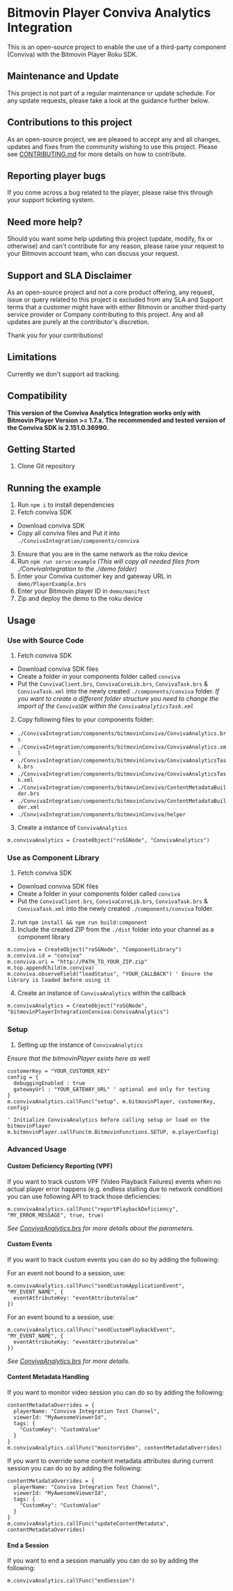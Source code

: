 # Bitmovin Player Conviva Analytics Integration
This is an open-source project to enable the use of a third-party component (Conviva) with the Bitmovin Player Roku SDK.

## Maintenance and Update
This project is not part of a regular maintenance or update schedule. For any update requests, please take a look at the guidance further below.

## Contributions to this project
As an open-source project, we are pleased to accept any and all changes, updates and fixes from the community wishing to use this project. Please see [CONTRIBUTING.md](CONTRIBUTING.md) for more details on how to contribute.

## Reporting player bugs
If you come across a bug related to the player, please raise this through your support ticketing system.

## Need more help?
Should you want some help updating this project (update, modify, fix or otherwise) and can't contribute for any reason, please raise your request to your Bitmovin account team, who can discuss your request.

## Support and SLA Disclaimer
As an open-source project and not a core product offering, any request, issue or query related to this project is excluded from any SLA and Support terms that a customer might have with either Bitmovin or another third-party service provider or Company contributing to this project. Any and all updates are purely at the contributor's discretion.

Thank you for your contributions!

## Limitations
Currently we don't support ad tracking.

## Compatibility
**This version of the Conviva Analytics Integration works only with Bitmovin Player Version >= 1.7.x.
The recommended and tested version of the Conviva SDK is 2.151.0.36990.**

## Getting Started
1. Clone Git repository

## Running the example

1. Run `npm i` to install dependencies
2. Fetch conviva SDK
  - Download conviva SDK
  - Copy all conviva files and Put it into `./ConvivaIntegration/components/conviva`
3. Ensure that you are in the same network as the roku device
4. Run `npm run serve:example`
  _(This will copy all needed files from ./ConvivaIntegration to the ./demo folder)_
5. Enter your Conviva customer key and gateway URL in `demo/PlayerExample.brs`
6. Enter your Bitmovin player ID in `demo/manifest`
7. Zip and deploy the demo to the roku device

## Usage

### Use with Source Code

1. Fetch conviva SDK
  - Download conviva SDK files
  - Create a folder in your components folder called `conviva`
  - Put the `ConvivaClient.brs`, `ConvivaCoreLib.brs`, `ConvivaTask.brs` & `ConvivaTask.xml` into the newly created `./components/conviva` folder. _If you want to create a different folder structure you need to change the import of the `ConvivaSDK` within the `ConvivaAnalyticsTask.xml`_
2. Copy following files to your components folder:
  - `./ConvivaIntegration/components/bitmovinConviva/ConvivaAnalytics.brs`
  - `./ConvivaIntegration/components/bitmovinConviva/ConvivaAnalytics.xml`
  - `./ConvivaIntegration/components/bitmovinConviva/ConvivaAnalyticsTask.brs`
  - `./ConvivaIntegration/components/bitmovinConviva/ConvivaAnalyticsTask.xml`
  - `./ConvivaIntegration/components/bitmovinConviva/ContentMetadataBuilder.brs`
  - `./ConvivaIntegration/components/bitmovinConviva/ContentMetadataBuilder.xml`
  - `./ConvivaIntegration/components/bitmovinConviva/helper`
3. Create a instance of `ConvivaAnalytics`
  ```Brightscript
  m.convivaAnalytics = CreateObject("roSGNode", "ConvivaAnalytics")
  ```

### Use as Component Library

1. Fetch conviva SDK
  - Download conviva SDK files
  - Create a folder in your components folder called `conviva`
  - Put the `ConvivaClient.brs`, `ConvivaCoreLib.brs`, `ConvivaTask.brs` & `ConvivaTask.xml` into the newly created `./components/conviva` folder.
2. run `npm install && npm run build:component`
3. Include the created ZIP from the `./dist` folder into your channel as a component library
  ```Brightscript
  m.conviva = CreateObject("roSGNode", "ComponentLibrary")
  m.conviva.id = "conviva"
  m.conviva.uri = "http://PATH_TO_YOUR_ZIP.zip"
  m.top.appendChild(m.conviva)
  m.conviva.observeField("loadStatus", "YOUR_CALLBACK") ' Ensure the library is loaded before using it
  ```

4. Create an instance of `ConvivaAnalytics` within the callback
  ```Brightscript
  m.convivaAnalytics = CreateObject("roSGNode", "bitmovinPlayerIntegrationConviva:ConvivaAnalytics")
  ```

### Setup

1. Setting up the instance of `ConvivaAnalytics`

  _Ensure that the bitmovinPlayer exists here as well_
  ```Brightscript
  customerKey = "YOUR_CUSTOMER_KEY"
  config = {
    debuggingEnabled : true
    gatewayUrl : "YOUR_GATEWAY_URL" ' optional and only for testing
  }
  m.convivaAnalytics.callFunc("setup", m.bitmovinPlayer, customerKey, config)

  ' Initialize ConvivaAnalytics before calling setup or load on the bitmovinPlayer
  m.bitmovinPlayer.callFunc(m.BitmovinFunctions.SETUP, m.playerConfig)
  ```

### Advanced Usage

#### Custom Deficiency Reporting (VPF)

If you want to track custom VPF (Video Playback Failures) events when no actual player error happens (e.g.
endless stalling due to network condition) you can use following API to track those deficiencies:

```Brightscript
m.convivaAnalytics.callFunc("reportPlaybackDeficiency", "MY_ERROR_MESSAGE", true, true)
```

_See [ConvivaAnalytics.brs](./ConvivaIntegration/components/ConvivaAnalytics.brs) for more details about the parameters._

#### Custom Events

If you want to track custom events you can do so by adding the following:

For an event not bound to a session, use:
```Brightscript
m.convivaAnalytics.callFunc("sendCustomApplicationEvent", "MY_EVENT_NAME", {
  eventAttributeKey: "eventAttributeValue"
})
```

For an event bound to a session, use:
```Brightscript
m.convivaAnalytics.callFunc("sendCustomPlaybackEvent", "MY_EVENT_NAME", {
  eventAttributeKey: "eventAttributeValue"
})
```

_See [ConvivaAnalytics.brs](./ConvivaIntegration/components/ConvivaAnalytics.brs) for more details._

#### Content Metadata Handling

If you want to monitor video session you can do so by adding the following:

```Brightscript
contentMetadataOverrides = {
  playerName: "Conviva Integration Test Channel",
  viewerId: "MyAwesomeViewerId",
  tags: {
    "CustomKey": "CustomValue"
  }
}
m.convivaAnalytics.callFunc("monitorVideo", contentMetadataOverrides)
```

If you want to override some content metadata attributes during current session you can do so by adding the following:

```Brightscript
contentMetadataOverrides = {
  playerName: "Conviva Integration Test Channel",
  viewerId: "MyAwesomeViewerId",
  tags: {
    "CustomKey": "CustomValue"
  }
}
m.convivaAnalytics.callFunc("updateContentMetadata", contentMetadataOverrides)
```

#### End a Session

If you want to end a session manually you can do so by adding the following:

```Brightscript
m.convivaAnalytics.callFunc("endSession")
```
